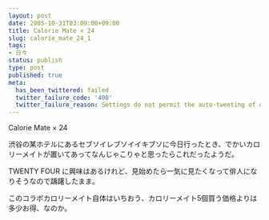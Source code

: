 ```yaml
---
layout: post
date: 2005-10-31T03:00:00+09:00
title: Calorie Mate × 24
slug: calorie_mate_24_1
tags:
- 日々
status: publish
type: post
published: true
meta:
  has_been_twittered: failed
  twitter_failure_code: '400'
  twitter_failure_reason: Settings do not permit the auto-tweeting of old posts
---
```

Calorie Mate × 24

渋谷の某ホテルにあるセブソイレブソイイキブソに今日行ったとき、でかいカロリーメイトが置いてあってなんじゃこりゃと思ったらこれだったようだ。

TWENTY FOUR に興味はあるけれど、見始めたら一気に見たくなって俳人になりそうなので躊躇したまま。

このコラボカロリーメイト自体はいちおう、カロリーメイト5個買う価格よりは多少お得、なのか。

